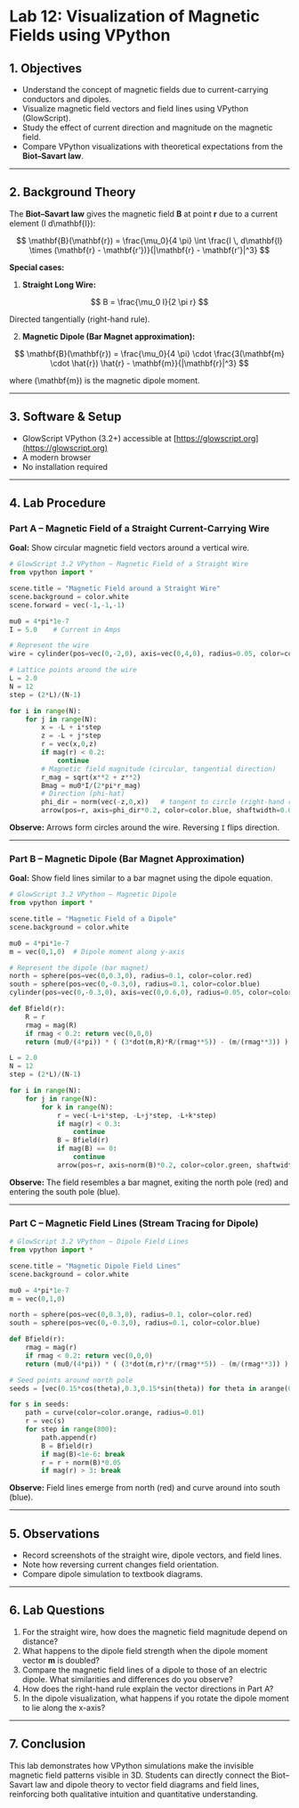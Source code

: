 # Lab 12: Visualization of Magnetic Fields using VPython

## 1. Objectives
- Understand the concept of magnetic fields due to current-carrying conductors and dipoles.  
- Visualize magnetic field vectors and field lines using VPython (GlowScript).  
- Study the effect of current direction and magnitude on the magnetic field.  
- Compare VPython visualizations with theoretical expectations from the **Biot–Savart law**.  

---

## 2. Background Theory
The **Biot–Savart law** gives the magnetic field **B** at point **r** due to a current element \(I d\mathbf{l}\):

$$
\mathbf{B}(\mathbf{r}) = \frac{\mu_0}{4 \pi} \int \frac{I \, d\mathbf{l} \times (\mathbf{r} - \mathbf{r'})}{|\mathbf{r} - \mathbf{r'}|^3}
$$

**Special cases:**

1. **Straight Long Wire:**

$$
B = \frac{\mu_0 I}{2 \pi r}
$$

Directed tangentially (right-hand rule).  

2. **Magnetic Dipole (Bar Magnet approximation):**

$$
\mathbf{B}(\mathbf{r}) = \frac{\mu_0}{4 \pi} \cdot \frac{3(\mathbf{m} \cdot \hat{r}) \hat{r} - \mathbf{m}}{|\mathbf{r}|^3}
$$

where \(\mathbf{m}\) is the magnetic dipole moment.  

---

## 3. Software & Setup
- GlowScript VPython (3.2+) accessible at [https://glowscript.org](https://glowscript.org)  
- A modern browser  
- No installation required  

---

## 4. Lab Procedure

### Part A – Magnetic Field of a Straight Current-Carrying Wire  
**Goal:** Show circular magnetic field vectors around a vertical wire.  

```python
# GlowScript 3.2 VPython – Magnetic Field of a Straight Wire
from vpython import *

scene.title = "Magnetic Field around a Straight Wire"
scene.background = color.white
scene.forward = vec(-1,-1,-1)

mu0 = 4*pi*1e-7
I = 5.0    # Current in Amps

# Represent the wire
wire = cylinder(pos=vec(0,-2,0), axis=vec(0,4,0), radius=0.05, color=color.gray(0.5))

# Lattice points around the wire
L = 2.0
N = 12
step = (2*L)/(N-1)

for i in range(N):
    for j in range(N):
        x = -L + i*step
        z = -L + j*step
        r = vec(x,0,z)
        if mag(r) < 0.2: 
            continue
        # Magnetic field magnitude (circular, tangential direction)
        r_mag = sqrt(x**2 + z**2)
        Bmag = mu0*I/(2*pi*r_mag)
        # Direction (phi-hat)
        phi_dir = norm(vec(-z,0,x))   # tangent to circle (right-hand rule)
        arrow(pos=r, axis=phi_dir*0.2, color=color.blue, shaftwidth=0.03)
```

**Observe:** Arrows form circles around the wire. Reversing `I` flips direction.  

---

### Part B – Magnetic Dipole (Bar Magnet Approximation)  
**Goal:** Show field lines similar to a bar magnet using the dipole equation.  

```python
# GlowScript 3.2 VPython – Magnetic Dipole
from vpython import *

scene.title = "Magnetic Field of a Dipole"
scene.background = color.white

mu0 = 4*pi*1e-7
m = vec(0,1,0)  # Dipole moment along y-axis

# Represent the dipole (bar magnet)
north = sphere(pos=vec(0,0.3,0), radius=0.1, color=color.red)
south = sphere(pos=vec(0,-0.3,0), radius=0.1, color=color.blue)
cylinder(pos=vec(0,-0.3,0), axis=vec(0,0.6,0), radius=0.05, color=color.gray(0.7))

def Bfield(r):
    R = r
    rmag = mag(R)
    if rmag < 0.2: return vec(0,0,0)
    return (mu0/(4*pi)) * ( (3*dot(m,R)*R/(rmag**5)) - (m/(rmag**3)) )

L = 2.0
N = 12
step = (2*L)/(N-1)

for i in range(N):
    for j in range(N):
        for k in range(N):
            r = vec(-L+i*step, -L+j*step, -L+k*step)
            if mag(r) < 0.3: 
                continue
            B = Bfield(r)
            if mag(B) == 0: 
                continue
            arrow(pos=r, axis=norm(B)*0.2, color=color.green, shaftwidth=0.03)
```

**Observe:** The field resembles a bar magnet, exiting the north pole (red) and entering the south pole (blue).  

---

### Part C – Magnetic Field Lines (Stream Tracing for Dipole)  

```python
# GlowScript 3.2 VPython – Dipole Field Lines
from vpython import *

scene.title = "Magnetic Dipole Field Lines"
scene.background = color.white

mu0 = 4*pi*1e-7
m = vec(0,1,0)

north = sphere(pos=vec(0,0.3,0), radius=0.1, color=color.red)
south = sphere(pos=vec(0,-0.3,0), radius=0.1, color=color.blue)

def Bfield(r):
    rmag = mag(r)
    if rmag < 0.2: return vec(0,0,0)
    return (mu0/(4*pi)) * ( (3*dot(m,r)*r/(rmag**5)) - (m/(rmag**3)) )

# Seed points around north pole
seeds = [vec(0.15*cos(theta),0.3,0.15*sin(theta)) for theta in arange(0,2*pi,pi/8)]

for s in seeds:
    path = curve(color=color.orange, radius=0.01)
    r = vec(s)
    for step in range(800):
        path.append(r)
        B = Bfield(r)
        if mag(B)<1e-6: break
        r = r + norm(B)*0.05
        if mag(r) > 3: break
```

**Observe:** Field lines emerge from north (red) and curve around into south (blue).  

---

## 5. Observations
- Record screenshots of the straight wire, dipole vectors, and field lines.  
- Note how reversing current changes field orientation.  
- Compare dipole simulation to textbook diagrams.  

---

## 6. Lab Questions
1. For the straight wire, how does the magnetic field magnitude depend on distance?  
2. What happens to the dipole field strength when the dipole moment vector **m** is doubled?  
3. Compare the magnetic field lines of a dipole to those of an electric dipole. What similarities and differences do you observe?  
4. How does the right-hand rule explain the vector directions in Part A?  
5. In the dipole visualization, what happens if you rotate the dipole moment to lie along the x-axis?  

---

## 7. Conclusion
This lab demonstrates how VPython simulations make the invisible magnetic field patterns visible in 3D. Students can directly connect the Biot–Savart law and dipole theory to vector field diagrams and field lines, reinforcing both qualitative intuition and quantitative understanding.


